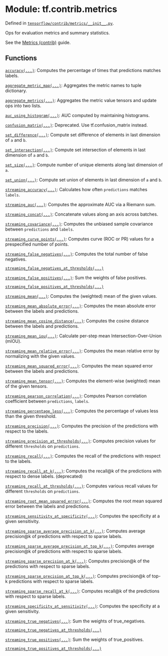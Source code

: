 <div itemscope itemtype="http://developers.google.com/ReferenceObject">
<meta itemprop="name" content="tf.contrib.metrics" />
</div>

# Module: tf.contrib.metrics



Defined in [`tensorflow/contrib/metrics/__init__.py`](https://www.tensorflow.org/code/tensorflow/contrib/metrics/__init__.py).

Ops for evaluation metrics and summary statistics.

See the [Metrics (contrib)](../../../../api_guides/python/contrib.metrics.md) guide.


## Functions

[`accuracy(...)`](../../tf/contrib/metrics/accuracy.md): Computes the percentage of times that predictions matches labels.

[`aggregate_metric_map(...)`](../../tf/contrib/metrics/aggregate_metric_map.md): Aggregates the metric names to tuple dictionary.

[`aggregate_metrics(...)`](../../tf/contrib/metrics/aggregate_metrics.md): Aggregates the metric value tensors and update ops into two lists.

[`auc_using_histogram(...)`](../../tf/contrib/metrics/auc_using_histogram.md): AUC computed by maintaining histograms.

[`confusion_matrix(...)`](../../tf/contrib/metrics/confusion_matrix.md): Deprecated. Use tf.confusion_matrix instead.

[`set_difference(...)`](../../tf/sets/set_difference.md): Compute set difference of elements in last dimension of `a` and `b`.

[`set_intersection(...)`](../../tf/sets/set_intersection.md): Compute set intersection of elements in last dimension of `a` and `b`.

[`set_size(...)`](../../tf/sets/set_size.md): Compute number of unique elements along last dimension of `a`.

[`set_union(...)`](../../tf/sets/set_union.md): Compute set union of elements in last dimension of `a` and `b`.

[`streaming_accuracy(...)`](../../tf/contrib/metrics/streaming_accuracy.md): Calculates how often `predictions` matches `labels`.

[`streaming_auc(...)`](../../tf/contrib/metrics/streaming_auc.md): Computes the approximate AUC via a Riemann sum.

[`streaming_concat(...)`](../../tf/contrib/metrics/streaming_concat.md): Concatenate values along an axis across batches.

[`streaming_covariance(...)`](../../tf/contrib/metrics/streaming_covariance.md): Computes the unbiased sample covariance between `predictions` and `labels`.

[`streaming_curve_points(...)`](../../tf/contrib/metrics/streaming_curve_points.md): Computes curve (ROC or PR) values for a prespecified number of points.

[`streaming_false_negatives(...)`](../../tf/contrib/metrics/streaming_false_negatives.md): Computes the total number of false negatives.

[`streaming_false_negatives_at_thresholds(...)`](../../tf/contrib/metrics/streaming_false_negatives_at_thresholds.md)

[`streaming_false_positives(...)`](../../tf/contrib/metrics/streaming_false_positives.md): Sum the weights of false positives.

[`streaming_false_positives_at_thresholds(...)`](../../tf/contrib/metrics/streaming_false_positives_at_thresholds.md)

[`streaming_mean(...)`](../../tf/contrib/metrics/streaming_mean.md): Computes the (weighted) mean of the given values.

[`streaming_mean_absolute_error(...)`](../../tf/contrib/metrics/streaming_mean_absolute_error.md): Computes the mean absolute error between the labels and predictions.

[`streaming_mean_cosine_distance(...)`](../../tf/contrib/metrics/streaming_mean_cosine_distance.md): Computes the cosine distance between the labels and predictions.

[`streaming_mean_iou(...)`](../../tf/contrib/metrics/streaming_mean_iou.md): Calculate per-step mean Intersection-Over-Union (mIOU).

[`streaming_mean_relative_error(...)`](../../tf/contrib/metrics/streaming_mean_relative_error.md): Computes the mean relative error by normalizing with the given values.

[`streaming_mean_squared_error(...)`](../../tf/contrib/metrics/streaming_mean_squared_error.md): Computes the mean squared error between the labels and predictions.

[`streaming_mean_tensor(...)`](../../tf/contrib/metrics/streaming_mean_tensor.md): Computes the element-wise (weighted) mean of the given tensors.

[`streaming_pearson_correlation(...)`](../../tf/contrib/metrics/streaming_pearson_correlation.md): Computes Pearson correlation coefficient between `predictions`, `labels`.

[`streaming_percentage_less(...)`](../../tf/contrib/metrics/streaming_percentage_less.md): Computes the percentage of values less than the given threshold.

[`streaming_precision(...)`](../../tf/contrib/metrics/streaming_precision.md): Computes the precision of the predictions with respect to the labels.

[`streaming_precision_at_thresholds(...)`](../../tf/contrib/metrics/streaming_precision_at_thresholds.md): Computes precision values for different `thresholds` on `predictions`.

[`streaming_recall(...)`](../../tf/contrib/metrics/streaming_recall.md): Computes the recall of the predictions with respect to the labels.

[`streaming_recall_at_k(...)`](../../tf/contrib/metrics/streaming_recall_at_k.md): Computes the recall@k of the predictions with respect to dense labels. (deprecated)

[`streaming_recall_at_thresholds(...)`](../../tf/contrib/metrics/streaming_recall_at_thresholds.md): Computes various recall values for different `thresholds` on `predictions`.

[`streaming_root_mean_squared_error(...)`](../../tf/contrib/metrics/streaming_root_mean_squared_error.md): Computes the root mean squared error between the labels and predictions.

[`streaming_sensitivity_at_specificity(...)`](../../tf/contrib/metrics/streaming_sensitivity_at_specificity.md): Computes the specificity at a given sensitivity.

[`streaming_sparse_average_precision_at_k(...)`](../../tf/contrib/metrics/streaming_sparse_average_precision_at_k.md): Computes average precision@k of predictions with respect to sparse labels.

[`streaming_sparse_average_precision_at_top_k(...)`](../../tf/contrib/metrics/streaming_sparse_average_precision_at_top_k.md): Computes average precision@k of predictions with respect to sparse labels.

[`streaming_sparse_precision_at_k(...)`](../../tf/contrib/metrics/streaming_sparse_precision_at_k.md): Computes precision@k of the predictions with respect to sparse labels.

[`streaming_sparse_precision_at_top_k(...)`](../../tf/contrib/metrics/streaming_sparse_precision_at_top_k.md): Computes precision@k of top-k predictions with respect to sparse labels.

[`streaming_sparse_recall_at_k(...)`](../../tf/contrib/metrics/streaming_sparse_recall_at_k.md): Computes recall@k of the predictions with respect to sparse labels.

[`streaming_specificity_at_sensitivity(...)`](../../tf/contrib/metrics/streaming_specificity_at_sensitivity.md): Computes the specificity at a given sensitivity.

[`streaming_true_negatives(...)`](../../tf/contrib/metrics/streaming_true_negatives.md): Sum the weights of true_negatives.

[`streaming_true_negatives_at_thresholds(...)`](../../tf/contrib/metrics/streaming_true_negatives_at_thresholds.md)

[`streaming_true_positives(...)`](../../tf/contrib/metrics/streaming_true_positives.md): Sum the weights of true_positives.

[`streaming_true_positives_at_thresholds(...)`](../../tf/contrib/metrics/streaming_true_positives_at_thresholds.md)

